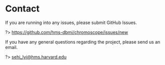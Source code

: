 # Contact

If you are running into any issues, please submit GitHub Issues.

?> https://github.com/hms-dbmi/chromoscope/issues/new

If you have any general questions regarding the project, please send us an email.

?> sehi_lyi@hms.harvard.edu